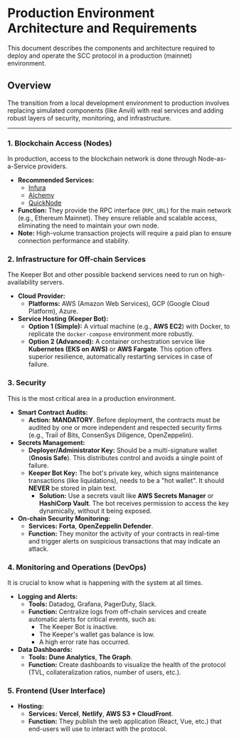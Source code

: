 # Production Environment Architecture and Requirements

This document describes the components and architecture required to deploy and operate the SCC protocol in a production (mainnet) environment.

## Overview

The transition from a local development environment to production involves replacing simulated components (like Anvil) with real services and adding robust layers of security, monitoring, and infrastructure.

---

### 1. Blockchain Access (Nodes)

In production, access to the blockchain network is done through Node-as-a-Service providers.

-   **Recommended Services:**
    -   [Infura](https://infura.io/)
    -   [Alchemy](https://www.alchemy.com/)
    -   [QuickNode](https://www.quicknode.com/)
-   **Function:** They provide the RPC interface (`RPC_URL`) for the main network (e.g., Ethereum Mainnet). They ensure reliable and scalable access, eliminating the need to maintain your own node.
-   **Note:** High-volume transaction projects will require a paid plan to ensure connection performance and stability.

### 2. Infrastructure for Off-chain Services

The Keeper Bot and other possible backend services need to run on high-availability servers.

-   **Cloud Provider:**
    -   **Platforms:** AWS (Amazon Web Services), GCP (Google Cloud Platform), Azure.
-   **Service Hosting (Keeper Bot):**
    -   **Option 1 (Simple):** A virtual machine (e.g., **AWS EC2**) with Docker, to replicate the `docker-compose` environment more robustly.
    -   **Option 2 (Advanced):** A container orchestration service like **Kubernetes (EKS on AWS)** or **AWS Fargate**. This option offers superior resilience, automatically restarting services in case of failure.

### 3. Security

This is the most critical area in a production environment.

-   **Smart Contract Audits:**
    -   **Action:** **MANDATORY**. Before deployment, the contracts must be audited by one or more independent and respected security firms (e.g., Trail of Bits, ConsenSys Diligence, OpenZeppelin).
-   **Secrets Management:**
    -   **Deployer/Administrator Key:** Should be a multi-signature wallet (**Gnosis Safe**). This distributes control and avoids a single point of failure.
    -   **Keeper Bot Key:** The bot's private key, which signs maintenance transactions (like liquidations), needs to be a "hot wallet". It should **NEVER** be stored in plain text.
        -   **Solution:** Use a secrets vault like **AWS Secrets Manager** or **HashiCorp Vault**. The bot receives permission to access the key dynamically, without it being exposed.
-   **On-chain Security Monitoring:**
    -   **Services:** **Forta**, **OpenZeppelin Defender**.
    -   **Function:** They monitor the activity of your contracts in real-time and trigger alerts on suspicious transactions that may indicate an attack.

### 4. Monitoring and Operations (DevOps)

It is crucial to know what is happening with the system at all times.

-   **Logging and Alerts:**
    -   **Tools:** Datadog, Grafana, PagerDuty, Slack.
    -   **Function:** Centralize logs from off-chain services and create automatic alerts for critical events, such as:
        -   The Keeper Bot is inactive.
        -   The Keeper's wallet gas balance is low.
        -   A high error rate has occurred.
-   **Data Dashboards:**
    -   **Tools:** **Dune Analytics**, **The Graph**.
    -   **Function:** Create dashboards to visualize the health of the protocol (TVL, collateralization ratios, number of users, etc.).

### 5. Frontend (User Interface)

-   **Hosting:**
    -   **Services:** **Vercel**, **Netlify**, **AWS S3 + CloudFront**.
    -   **Function:** They publish the web application (React, Vue, etc.) that end-users will use to interact with the protocol.

